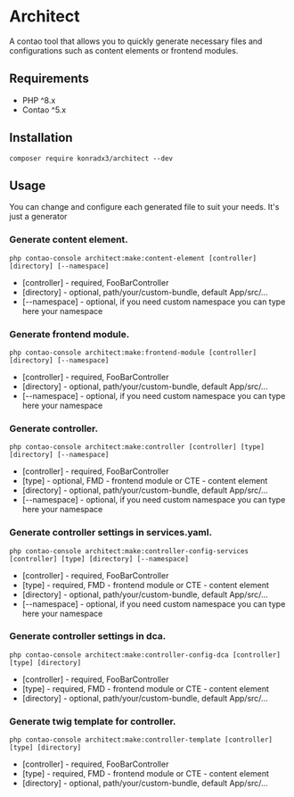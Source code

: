 # Architect
A contao tool that allows you to quickly generate necessary files and configurations such as content elements or frontend modules.

## Requirements
- PHP ^8.x
- Contao ^5.x 

## Installation

```
composer require konradx3/architect --dev
```


## Usage

You can change and configure each generated file to suit your needs.
It's just a generator

### Generate content element.
```
php contao-console architect:make:content-element [controller] [directory] [--namespace]
```
- [controller] - required, FooBarController
- [directory] - optional, path/your/custom-bundle, default App/src/...
- [--namespace] - optional, if you need custom namespace you can type here your namespace

### Generate frontend module.
```
php contao-console architect:make:frontend-module [controller] [directory] [--namespace]
```
- [controller] - required, FooBarController
- [directory] - optional, path/your/custom-bundle, default App/src/...
- [--namespace] - optional, if you need custom namespace you can type here your namespace

### Generate controller.
```
php contao-console architect:make:controller [controller] [type] [directory] [--namespace]
```
- [controller] - required, FooBarController
- [type] - optional, FMD - frontend module or CTE - content element
- [directory] - optional, path/your/custom-bundle, default App/src/...
- [--namespace] - optional, if you need custom namespace you can type here your namespace

### Generate controller settings in services.yaml.
```
php contao-console architect:make:controller-config-services [controller] [type] [directory] [--namespace]
```
- [controller] - required, FooBarController
- [type] - required, FMD - frontend module or CTE - content element
- [directory] - optional, path/your/custom-bundle, default App/src/...
- [--namespace] - optional, if you need custom namespace you can type here your namespace

### Generate controller settings in dca.
```
php contao-console architect:make:controller-config-dca [controller] [type] [directory]
```
- [controller] - required, FooBarController
- [type] - required, FMD - frontend module or CTE - content element
- [directory] - optional, path/your/custom-bundle, default App/src/...

### Generate twig template for controller.
```
php contao-console architect:make:controller-template [controller] [type] [directory]
```
- [controller] - required, FooBarController
- [type] - required, FMD - frontend module or CTE - content element
- [directory] - optional, path/your/custom-bundle, default App/src/...
